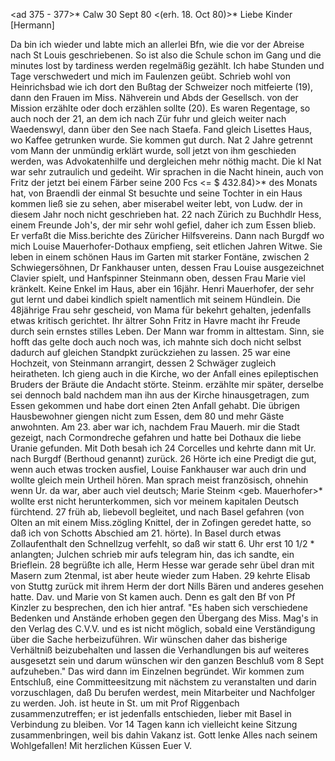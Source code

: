 <ad 375 - 377>* Calw 30 Sept 80
 <(erh. 18. Oct 80)>*
Liebe Kinder [Hermann]

Da bin ich wieder und labte mich an allerlei Bfn, wie die vor der Abreise nach St Louis geschriebenen. So ist also die Schule schon im Gang und die minutes lost by tardiness werden regelmäßig gezählt. Ich habe Stunden und Tage verschwedert und mich im Faulenzen geübt. Schrieb wohl von Heinrichsbad wie ich dort den Bußtag der Schweizer noch mitfeierte (19), dann den Frauen im Miss. Nähverein und Abds der Gesellsch. von der Mission erzählte oder doch erzählen sollte (20). Es waren Regentage, so auch noch der 21, an dem ich nach Zür fuhr und gleich weiter nach Waedenswyl, dann über den See nach Staefa. Fand gleich Lisettes Haus, wo Kaffee getrunken wurde. Sie kommen gut durch. Nat 2 Jahre getrennt vom Mann der unmündig erklärt wurde, soll jetzt von ihm geschieden werden, was Advokatenhilfe und dergleichen mehr nöthig macht. Die kl Nat war sehr zutraulich und gedeiht. Wir sprachen in die Nacht hinein, auch von Fritz der jetzt bei einem Färber seine 200 Fcs <= $ 432.84)>* des Monats hat, von Braendli der einmal St besuchte und seine Tochter in ein Haus kommen ließ sie zu sehen, aber miserabel weiter lebt, von Ludw. der in diesem Jahr noch nicht geschrieben hat. 22 nach Zürich zu Buchhdlr Hess, einem Freunde Joh's, der mir sehr wohl gefiel, daher ich zum Essen blieb. Er verfaßt die Miss.berichte des Züricher Hilfsvereins. Dann nach Burgdf wo mich Louise Mauerhofer-Dothaux empfieng, seit etlichen Jahren Witwe. Sie leben in einem schönen Haus im Garten mit starker Fontäne, zwischen 2 Schwiegersöhnen, Dr Fankhauser unten, dessen Frau Louise ausgezeichnet Clavier spielt, und Hanfspinner Steinmann oben, dessen Frau Marie viel kränkelt. Keine Enkel im Haus, aber ein 16jähr. Henri Mauerhofer, der sehr gut lernt und dabei kindlich spielt namentlich mit seinem Hündlein. Die 48jährige Frau sehr gescheid, von Mama für bekehrt gehalten, jedenfalls etwas kritisch gerichtet. Ihr ältrer Sohn Fritz in Havre macht ihr Freude durch sein ernstes stilles Leben. Der Mann war fromm in alttestam. Sinn, sie hofft das gelte doch auch noch was, ich mahnte sich doch nicht selbst dadurch auf gleichen Standpkt zurückziehen zu lassen. 25 war eine Hochzeit, von Steinmann arrangirt, dessen 2 Schwäger zugleich heiratheten. Ich gieng auch in die Kirche, wo der Anfall eines epileptischen Bruders der Bräute die Andacht störte. Steinm. erzählte mir später, derselbe sei dennoch bald nachdem man ihn aus der Kirche hinausgetragen, zum Essen gekommen und habe dort einen 2ten Anfall gehabt. Die übrigen Hausbewohner giengen nicht zum Essen, dem 80 und mehr Gäste anwohnten. Am 23. aber war ich, nachdem Frau Mauerh. mir die Stadt gezeigt, nach Cormondreche gefahren und hatte bei Dothaux die liebe Uranie gefunden. Mit Doth besah ich 24 Corcelles und kehrte dann mit Ur. nach Burgdf (Berthoud genannt) zurück. 26 Hörte ich eine Predigt die gut, wenn auch etwas trocken ausfiel, Louise Fankhauser war auch drin und wollte gleich mein Urtheil hören. Man sprach meist französisch, ohnehin wenn Ur. da war, aber auch viel deutsch; Marie Steinm <geb. Mauerhofer>* wollte erst nicht herunterkommen, sich vor meinem kapitalen Deutsch fürchtend. 27 früh ab, liebevoll begleitet, und nach Basel gefahren (von Olten an mit einem Miss.zögling Knittel, der in Zofingen geredet hatte, so daß ich von Schotts Abschied am 21. hörte). In Basel durch etwas Zollaufenthalt den Schnellzug verfehlt, so daß wir statt 6. Uhr erst 10 1/2 <in Calw>* anlangten; Julchen schrieb mir aufs telegram hin, das ich sandte, ein Brieflein. 28 begrüßte ich alle, Herm Hesse war gerade sehr übel dran mit Masern zum 2tenmal, ist aber heute wieder zum Haben. 29 kehrte Elisab von Stuttg zurück mit ihrem Herm der dort Nills Bären und anderes gesehen hatte. Dav. und Marie von St kamen auch. Denn es galt den Bf von Pf Kinzler zu besprechen, den ich hier antraf. "Es haben sich verschiedene Bedenken und Anstände erhoben gegen den Übergang des Miss. Mag's in den Verlag des C.V.V. und es ist nicht möglich, sobald eine Verständigung über die Sache herbeizuführen. Wir wünschen daher das bisherige Verhältniß beizubehalten und lassen die Verhandlungen bis auf weiteres ausgesetzt sein und darum wünschen wir den ganzen Beschluß vom 8 Sept aufzuheben." Das wird dann im Einzelnen begründet. Wir kommen zum Entschluß, eine Committeesitzung mit nächstem zu veranstalten und darin vorzuschlagen, daß Du berufen werdest, mein Mitarbeiter und Nachfolger zu werden. Joh. ist heute in St. um mit Prof Riggenbach zusammenzutreffen; er ist jedenfalls entschieden, lieber mit Basel in Verbindung zu bleiben. Vor 14 Tagen kann ich vielleicht keine Sitzung zusammenbringen, weil bis dahin Vakanz ist. Gott lenke Alles nach seinem Wohlgefallen! Mit herzlichen Küssen
 Euer V.
